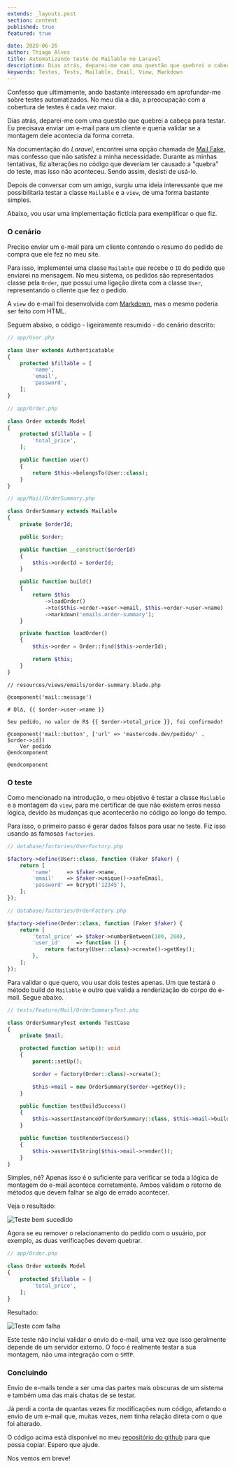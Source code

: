 ```yaml
---
extends: _layouts.post
section: content
published: true
featured: true

date: 2020-06-26
author: Thiago Alves
title: Automatizando teste de Mailable no Laravel
description: Dias atrás, deparei-me com uma questão que quebrei a cabeça para testar. Eu precisava enviar um e-mail para um cliente e queria validar se a montagem dele acontecia da forma correta.
keywords: Testes, Tests, Mailable, Email, View, Markdown
---
```


Confesso que ultimamente, ando bastante interessado em aprofundar-me sobre testes automatizados. No meu dia a dia, a preocupação com a cobertura de testes é cada vez maior. 

Dias atrás, deparei-me com uma questão que quebrei a cabeça para testar. Eu precisava enviar um e-mail para um cliente e queria validar se a montagem dele acontecia da forma correta.

Na documentação do _Laravel_, encontrei uma opção chamada de [Mail Fake](https://laravel.com/docs/mocking#mail-fake), mas confesso que não satisfez a minha necessidade. Durante as minhas tentativas, fiz alterações no código que deveriam ter causado a "quebra" do teste, mas isso não aconteceu. Sendo assim, desisti de usá-lo. 

Depois de conversar com um amigo, surgiu uma ideia interessante que me possibilitaria testar a classe `Mailable` e a `view`, de uma forma bastante simples.

Abaixo, vou usar uma implementação fictícia para exemplificar o que fiz.

### O cenário

Preciso enviar um e-mail para um cliente contendo o resumo do pedido de compra que ele fez no meu site.

Para isso, implementei uma classe `Mailable` que recebe o `ID` do pedido que enviarei na mensagem. No meu sistema, os pedidos são representados classe pela `Order`, que possui uma ligação direta com a classe `User`, representando o cliente que fez o pedido.

A `view` do e-mail foi desenvolvida com [Markdown](https://en.wikipedia.org/wiki/Markdown), mas o mesmo poderia ser feito com HTML.

Seguem abaixo, o código - ligeiramente resumido - do cenário descrito:

```php
// app/User.php

class User extends Authenticatable
{
    protected $fillable = [
        'name',
        'email',
        'password',
    ];
}
```

```php
// app/Order.php

class Order extends Model
{
    protected $fillable = [
        'total_price',
    ];

    public function user()
    {
        return $this->belongsTo(User::class);
    }
}
```

```php
// app/Mail/OrderSummary.php

class OrderSummary extends Mailable
{
    private $orderId;

    public $order;

    public function __construct($orderId)
    {
        $this->orderId = $orderId;
    }

    public function build()
    {
        return $this
            ->loadOrder()
            ->to($this->order->user->email, $this->order->user->name)
            ->markdown('emails.order-summary');
    }

    private function loadOrder()
    {
        $this->order = Order::find($this->orderId);

        return $this;
    }
}
```

```blade
// resources/views/emails/order-summary.blade.php

@component('mail::message')

# Olá, {{ $order->user->name }}

Seu pedido, no valor de R$ {{ $order->total_price }}, foi confirmado!

@component('mail::button', ['url' => 'mastercode.dev/pedido/' . $order->id])
    Ver pedido
@endcomponent

@endcomponent
```

### O teste

Como mencionado na introdução, o meu objetivo é testar a classe `Mailable` e a montagem da `view`, para me certificar de que não existem erros nessa lógica, devido às mudanças que acontecerão no código ao longo do tempo.

Para isso, o primeiro passo é gerar dados falsos para usar no teste. Fiz isso usando as famosas `factories`.

```php
// database/factories/UserFactory.php

$factory->define(User::class, function (Faker $faker) {
    return [
        'name'     => $faker->name,
        'email'    => $faker->unique()->safeEmail,
        'password' => bcrypt('12345'),
    ];
});
```

```php
// database/factories/OrderFactory.php

$factory->define(Order::class, function (Faker $faker) {
    return [
        'total_price' => $faker->numberBetween(100, 200),
        'user_id'     => function () {
            return factory(User::class)->create()->getKey();
        },
    ];
});
```

Para validar o que quero, vou usar dois testes apenas. Um que testará o método build do `Mailable` e outro que valida a renderização do corpo do e-mail. Segue abaixo.

```php
// tests/Feature/Mail/OrderSummaryTest.php

class OrderSummaryTest extends TestCase
{
    private $mail;

    protected function setUp(): void
    {
        parent::setUp();

        $order = factory(Order::class)->create();

        $this->mail = new OrderSummary($order->getKey());
    }

    public function testBuildSuccess()
    {
        $this->assertInstanceOf(OrderSummary::class, $this->mail->build());
    }

    public function testRenderSuccess()
    {
        $this->assertIsString($this->mail->render());
    }
}
```

Simples, né? Apenas isso é o suficiente para verificar se toda a lógica de montagem do e-mail acontece corretamente. Ambos validam o retorno de métodos que devem falhar se algo de errado acontecer.

Veja o resultado:

<img src="/assets/images/post-laravel-mailable-tests/success.png" alt="Teste bem sucedido" />

Agora se eu remover o relacionamento do pedido com o usuário, por exemplo, as duas verificações devem quebrar.

```php
// app/Order.php 

class Order extends Model
{
    protected $fillable = [
        'total_price',
    ];
}
```

Resultado:

<img src="/assets/images/post-laravel-mailable-tests/fail.png" alt="Teste com falha" />

Este teste não inclui validar o envio do e-mail, uma vez que isso geralmente depende de um servidor externo. O foco é realmente testar a sua montagem, não uma integração com o `SMTP`. 

### Concluindo

Envio de e-mails tende a ser uma das partes mais obscuras de um sistema e também uma das mais chatas de se testar. 

Já perdi a conta de quantas vezes fiz modificações num código, afetando o envio de um e-mail que, muitas vezes, nem tinha relação direta com o que foi alterado.

O código acima está disponível no meu [repositório do github](https://github.com/thiagomcw/laravel-storage-example) para que possa copiar. Espero que ajude.

Nos vemos em breve!